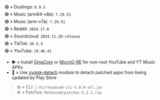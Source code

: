 🟢 » Duolingo: `6.9.5`  
🟢 » Music (arm64-v8a): `7.29.51`  
🟢 » Music (arm-v7a): `7.29.51`  
🟢 » Reddit: `2024.17.0`  
🟢 » Soundcloud: `2024.11.20-release`  
🟢 » TikTok: `36.5.4`  
🟢 » YouTube: `19.46.42`  

- ▶️ » Install [GmsCore](https://github.com/ReVanced/GmsCore/releases) or [MicroG-RE](https://github.com/WSTxda/MicroG-RE/releases) for non-root YouTube and YT Music APKs  
- 🛑 » Use [zygisk-detach](https://github.com/j-hc/zygisk-detach) module to detach patched apps from being updated by Play Store
  
> ⚙️ » CLI: `j-hc/revanced-cli-5.0.0-all.jar`  
> ⚙️ » Patches: `ReVanced/patches-5.2.1.rvp`    
